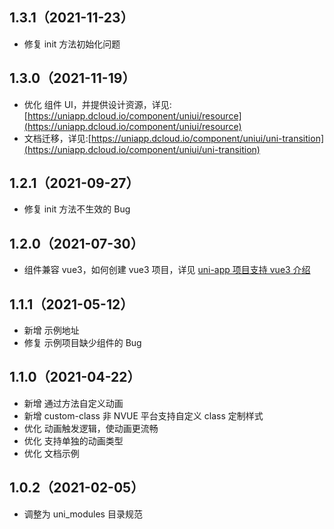 ## 1.3.1（2021-11-23）

-   修复 init 方法初始化问题

## 1.3.0（2021-11-19）

-   优化 组件 UI，并提供设计资源，详见:[https://uniapp.dcloud.io/component/uniui/resource](https://uniapp.dcloud.io/component/uniui/resource)
-   文档迁移，详见:[https://uniapp.dcloud.io/component/uniui/uni-transition](https://uniapp.dcloud.io/component/uniui/uni-transition)

## 1.2.1（2021-09-27）

-   修复 init 方法不生效的 Bug

## 1.2.0（2021-07-30）

-   组件兼容 vue3，如何创建 vue3 项目，详见 [uni-app 项目支持 vue3 介绍](https://ask.dcloud.net.cn/article/37834)

## 1.1.1（2021-05-12）

-   新增 示例地址
-   修复 示例项目缺少组件的 Bug

## 1.1.0（2021-04-22）

-   新增 通过方法自定义动画
-   新增 custom-class 非 NVUE 平台支持自定义 class 定制样式
-   优化 动画触发逻辑，使动画更流畅
-   优化 支持单独的动画类型
-   优化 文档示例

## 1.0.2（2021-02-05）

-   调整为 uni_modules 目录规范
